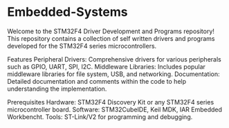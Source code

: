 # Embedded-Systems

Welcome to the STM32F4 Driver Development and Programs repository! This repository contains a collection of self written drivers and programs developed for the STM32F4 series microcontrollers.

Features
Peripheral Drivers: Comprehensive drivers for various peripherals such as GPIO, UART, SPI, I2C.
Middleware Libraries: Includes popular middleware libraries for file system, USB, and networking.
Documentation: Detailed documentation and comments within the code to help understanding the implementation.

Prerequisites
Hardware: STM32F4 Discovery Kit or any STM32F4 series microcontroller board.
Software: STM32CubeIDE, Keil MDK, IAR Embedded Workbencht.
Tools: ST-Link/V2 for programming and debugging.
